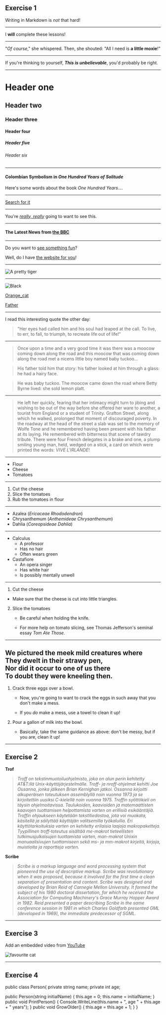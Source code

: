 ## Exercise 1

Writing in Markdown is _not_ that hard!

-------------------------

I **will** complete these lessons!

-----------------------------

"_Of course_," she whispered. Then, she shouted: "All I need is **a little moxie**!"

---------------------------------

If you're thinking to yourself, **_This is unbelievable_**, you'd probably be right.

---------------------------

# Header one
## Header two
### Header three
#### Header four
##### Header five
###### Header six

--------------------------

#### Colombian Symbolism in _One Hundred Years of Solitude_

Here's some words about the book _One Hundred Years..._.

--------------------

[Search for it](www.google.com)

----------------------

You're [*really, really*](www.dailykitten.com) going to want to see this.

-----------------------

#### The Latest News from [the BBC](www.bbc.com/news)

-------------------

Do you want to [see something fun][a fun place]?

Well, do I have [the website for you][another fun place]!

[a fun place]: www.zombo.com
[another fun place]: www.stumbleupon.com

------------------

![A pretty tiger](https://upload.wikimedia.org/wikipedia/commons/5/56/Tiger.50.jpg)

-------------------

![Black](https://upload.wikimedia.org/wikipedia/commons/a/a3/81_INF_DIV_SSI.jpg)

[Orange_cat](http://icons.iconarchive.com/icons/google/noto-emoji-animals-nature/256/22221-cat-icon.png)


[Father](http://octodex.github.com/images/founding-father.jpg)

---------------------------------------------------

I read this interesting quote the other day:

>"Her eyes had called him and his soul had leaped at the call. To live, to err, to fall, to triumph, to recreate life out of life!"
-----------------------
>Once upon a time and a very good time it was there was a moocow coming down along the road and this moocow that was coming down along the road met a nicens little boy named baby tuckoo...

>His father told him that story: his father looked at him through a glass: he had a hairy face.

>He was baby tuckoo. The moocow came down the road where Betty Byrne lived: she sold lemon platt.
-----------------------
>He left her quickly, fearing that her intimacy might turn to jibing and wishing to be out of the way before she offered her ware to another, a tourist from England or a student of Trinity. Grafton Street, along which he walked, prolonged that moment of discouraged poverty. In the roadway at the head of the street a slab was set to the memory of Wolfe Tone and he remembered having been present with his father at its laying. He remembered with bitterness that scene of tawdry tribute. There were four French delegates in a brake and one, a plump smiling young man, held, wedged on a stick, a card on which were printed the words: _VIVE L'IRLANDE_!
------------------------
* Flour
* Cheese
* Tomatoes
------------------------
1. Cut the cheese
2. Slice the tomatoes
3. Rub the tomatoes in flour
-------------------------
* Azalea (_Ericaceae Rhododendron_)
* Chrysanthemum (_Anthemideae Chrysanthemum_)
* Dahlia (_Coreopsideae Dahlia_)
---------------------------
* Calculus
    * A professor
    * Has no hair
    * Often wears green
* Castafiore
    *  An opera singer
    *  Has white hair
    *  Is possibly mentally unwell
-------------------------------
1. Cut the cheese

  * Make sure that the cheese is cut into little triangles.


2. Slice the tomatoes
    * Be careful when holding the knife.
    
    * For more help on tomato slicing, see Thomas Jefferson's seminal essay _Tom Ate Those_. 
--------------------------------------
We pictured the meek mild creatures where  
They dwelt in their strawy pen,  
Nor did it occur to one of us there  
To doubt they were kneeling then.
----------------------------------------------
1. Crack three eggs over a bowl.

    *  Now, you're going to want to crack the eggs in such           away that you don't make a mess.

    *  If you _do_ make a mess, use a towel to clean it up!

2. Pour a gallon of milk into the bowl.

    *  Basically, take the same guidance as above: don't be     messy, but if you are, clean it up!
-----------------------------------------------

## Exercise 2

**Trof**

>_Troff on tekstinmuotoiluohjelmisto, joka on alun perin kehitetty AT&T:llä Unix-käyttöjärjestelmälle.
Troff- ja nroff-ohjelmat kehitti Joe Ossanna, jonka jälkeen Brian Kernighan jatkoi. Ossanna kirjoitti
alkuperäisen toteutuksen assemblyllä noin vuonna 1973 ja se kirjoitettiin uusiksi C-kielellä noin vuonna 1975.
Troffin syöttökieli on täysin ohjelmoitavissa. Taulukoiden, kaavioiden ja matemaattisten kaavojen tuottamisen
helpottamista varten on erillisiä esikääntäjiä. Troffin ohjaukseen käytetään tekstitiedostoa, jota voi muokata,
käsitellä ja säilyttää käyttäjän valitsemilla työkaluilla. Eri käyttötarkoituksia varten on kehitetty erilaisia
laajoja makropaketteja. Tyypillinen troff-toteutus sisältää me-makrot tieteellisten tutkimusjulkaisujen
tuottamista varten, man-makrot Unixin manuaalisivujen tuottamiseen sekä ms- ja mm-makrot kirjeitä, kirjoja,
muistioita ja raportteja varten._

**Scribe**

>_Scribe is a markup language and word processing system that pioneered the use of descriptive markup. Scribe was
revolutionary when it was proposed, because it involved for the first time a clean separation of presentation and content.
Scribe was designed and developed by Brian Reid of Carnegie Mellon University. It formed the subject of his 1980 doctoral
dissertation, for which he received the Association for Computing Machinery's Grace Murray Hopper Award in 1982. Reid presented
a paper describing Scribe in the same conference session in 1981 in which Charles Goldfarb presented GML (developed in 1969),
the immediate predecessor of SGML._

-----------------------------------------------------

## Exercise 3

Add an embedded video from [YouTube](https://www.youtube.com/watch?v=dQw4w9WgXcQ&ab_channel=RickAstley)

![favourite cat](https://images.hindustantimes.com/rf/image_size_630x354/HT/p2/2019/08/08/Pictures/_6bda0940-b9ad-11e9-98cb-e738ad509720.jpg)


-------------------------------------------------------

## Exercise 4

public class Person{
  private string name;
  private int age;

  public Person(string initialName)
  {
    this.age = 0;
    this.name = initialName;
  }
  public void PrintPerson()
  {
    Console.WriteLine(this.name + ", age " + this.age + " years");
  }
  public void GrowOlder()
  {
    this.age = this.age + 1;
  }
}

